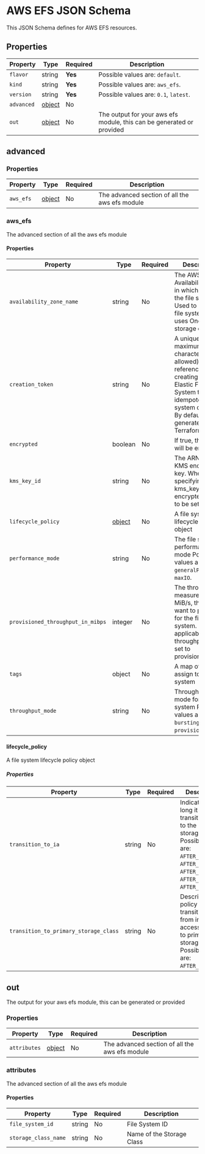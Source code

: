 # AWS EFS JSON Schema

This JSON Schema defines for AWS EFS resources.

## Properties

| Property   | Type                | Required | Description                                                           |
|------------|---------------------|----------|-----------------------------------------------------------------------|
| `flavor`   | string              | **Yes**  | Possible values are: `default`.                                       |
| `kind`     | string              | **Yes**  | Possible values are: `aws_efs`.                                       |
| `version`  | string              | **Yes**  | Possible values are: `0.1`, `latest`.                                 |
| `advanced` | [object](#advanced) | No       |                                                                       |
| `out`      | [object](#out)      | No       | The output for your aws efs module, this can be generated or provided |

## advanced

### Properties

| Property  | Type               | Required | Description                                    |
|-----------|--------------------|----------|------------------------------------------------|
| `aws_efs` | [object](#aws_efs) | No       | The advanced section of all the aws efs module |

### aws_efs

The advanced section of all the aws efs module

#### Properties

| Property                          | Type                        | Required | Description                                                                                                                                                                                 |
|-----------------------------------|-----------------------------|----------|---------------------------------------------------------------------------------------------------------------------------------------------------------------------------------------------|
| `availability_zone_name`          | string                      | No       | The AWS Availability Zone in which to create the file system. Used to create a file system that uses One Zone storage classes                                                               |
| `creation_token`                  | string                      | No       | A unique name (a maximum of 64 characters are allowed) used as reference when creating the Elastic File System to ensure idempotent file system creation. By default generated by Terraform |
| `encrypted`                       | boolean                     | No       | If true, the disk will be encrypted                                                                                                                                                         |
| `kms_key_id`                      | string                      | No       | The ARN for the KMS encryption key. When specifying kms_key_id, encrypted needs to be set to true                                                                                           |
| `lifecycle_policy`                | [object](#lifecycle_policy) | No       | A file system lifecycle policy object                                                                                                                                                       |
| `performance_mode`                | string                      | No       | The file system performance mode Possible values are: `generalPurpose`, `maxIO`.                                                                                                            |
| `provisioned_throughput_in_mibps` | integer                     | No       | The throughput, measured in MiB/s, that you want to provision for the file system. Only applicable with throughput_mode set to provisioned                                                  |
| `tags`                            | object             | No       | A map of tags to assign to the file system                                                                                                                                                  |
| `throughput_mode`                 | string                      | No       | Throughput mode for the file system Possible values are: `bursting`, `provisioned`.                                                                                                         |

#### lifecycle_policy

A file system lifecycle policy object

##### Properties

| Property                              | Type   | Required | Description                                                                                                                                                                      |
|---------------------------------------|--------|----------|----------------------------------------------------------------------------------------------------------------------------------------------------------------------------------|
| `transition_to_ia`                    | string | No       | Indicates how long it takes to transition files to the IA storage class Possible values are: `AFTER_7_DAYS`, `AFTER_14_DAYS`, `AFTER_30_DAYS`, `AFTER_60_DAYS`, `AFTER_90_DAYS`. |
| `transition_to_primary_storage_class` | string | No       | Describes the policy used to transition a file from infequent access storage to primary storage Possible values are: `AFTER_1_ACCESS`.                                           |

## out

The output for your aws efs module, this can be generated or provided

### Properties

| Property     | Type                  | Required | Description                                    |
|--------------|-----------------------|----------|------------------------------------------------|
| `attributes` | [object](#attributes) | No       | The advanced section of all the aws efs module |

### attributes

The advanced section of all the aws efs module

#### Properties

| Property             | Type   | Required | Description               |
|----------------------|--------|----------|---------------------------|
| `file_system_id`     | string | No       | File System ID            |
| `storage_class_name` | string | No       | Name of the Storage Class |
